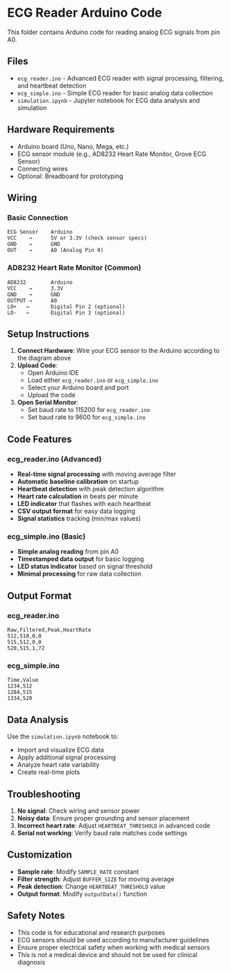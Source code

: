 # ECG Reader Arduino Code

This folder contains Arduino code for reading analog ECG signals from pin A0.

## Files

- `ecg_reader.ino` - Advanced ECG reader with signal processing, filtering, and heartbeat detection
- `ecg_simple.ino` - Simple ECG reader for basic analog data collection
- `simulation.ipynb` - Jupyter notebook for ECG data analysis and simulation

## Hardware Requirements

- Arduino board (Uno, Nano, Mega, etc.)
- ECG sensor module (e.g., AD8232 Heart Rate Monitor, Grove ECG Sensor)
- Connecting wires
- Optional: Breadboard for prototyping

## Wiring

### Basic Connection
```
ECG Sensor    Arduino
VCC    →      5V or 3.3V (check sensor specs)
GND    →      GND
OUT    →      A0 (Analog Pin 0)
```

### AD8232 Heart Rate Monitor (Common)
```
AD8232        Arduino
VCC    →      3.3V
GND    →      GND
OUTPUT →      A0
LO+   →       Digital Pin 2 (optional)
LO-   →       Digital Pin 3 (optional)
```

## Setup Instructions

1. **Connect Hardware**: Wire your ECG sensor to the Arduino according to the diagram above
2. **Upload Code**: 
   - Open Arduino IDE
   - Load either `ecg_reader.ino` or `ecg_simple.ino`
   - Select your Arduino board and port
   - Upload the code
3. **Open Serial Monitor**: 
   - Set baud rate to 115200 for `ecg_reader.ino`
   - Set baud rate to 9600 for `ecg_simple.ino`

## Code Features

### ecg_reader.ino (Advanced)
- **Real-time signal processing** with moving average filter
- **Automatic baseline calibration** on startup
- **Heartbeat detection** with peak detection algorithm
- **Heart rate calculation** in beats per minute
- **LED indicator** that flashes with each heartbeat
- **CSV output format** for easy data logging
- **Signal statistics** tracking (min/max values)

### ecg_simple.ino (Basic)
- **Simple analog reading** from pin A0
- **Timestamped data output** for basic logging
- **LED status indicator** based on signal threshold
- **Minimal processing** for raw data collection

## Output Format

### ecg_reader.ino
```
Raw,Filtered,Peak,HeartRate
512,510,0,0
515,512,0,0
520,515,1,72
```

### ecg_simple.ino
```
Time,Value
1234,512
1284,515
1334,520
```

## Data Analysis

Use the `simulation.ipynb` notebook to:
- Import and visualize ECG data
- Apply additional signal processing
- Analyze heart rate variability
- Create real-time plots

## Troubleshooting

1. **No signal**: Check wiring and sensor power
2. **Noisy data**: Ensure proper grounding and sensor placement
3. **Incorrect heart rate**: Adjust `HEARTBEAT_THRESHOLD` in advanced code
4. **Serial not working**: Verify baud rate matches code settings

## Customization

- **Sample rate**: Modify `SAMPLE_RATE` constant
- **Filter strength**: Adjust `BUFFER_SIZE` for moving average
- **Peak detection**: Change `HEARTBEAT_THRESHOLD` value
- **Output format**: Modify `outputData()` function

## Safety Notes

- This code is for educational and research purposes
- ECG sensors should be used according to manufacturer guidelines
- Ensure proper electrical safety when working with medical sensors
- This is not a medical device and should not be used for clinical diagnosis 